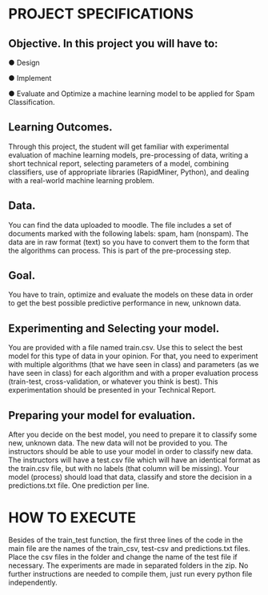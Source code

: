 # PROJECT SPECIFICATIONS
## Objective. In this project you will have to:
● Design

● Implement

● Evaluate and Optimize a machine learning model to be applied for Spam Classification.

## Learning Outcomes.
 Through this project, the student will get familiar with experimental evaluation
of machine learning models, pre-processing of data, writing a short technical report, selecting
parameters of a model, combining classifiers, use of appropriate libraries (RapidMiner, Python), and
dealing with a real-world machine learning problem.

## Data. 
You can find the data uploaded to moodle. The file includes a set of documents marked with
the following labels: spam, ham (nonspam). The data are in raw format (text) so you have to
convert them to the form that the algorithms can process. This is part of the pre-processing step.

## Goal. 
You have to train, optimize and evaluate the models on these data in order to get the best
possible predictive performance in new, unknown data.

## Experimenting and Selecting your model. 
You are provided with a file named train.csv. Use this
to select the best model for this type of data in your opinion. For that, you need to experiment with
multiple algorithms (that we have seen in class) and parameters (as we have seen in class) for each
algorithm and with a proper evaluation process (train-test, cross-validation, or whatever you think is
best). This experimentation should be presented in your Technical Report.

## Preparing your model for evaluation.
 After you decide on the best model, you need to prepare it to
classify some new, unknown data. The new data will not be provided to you. The instructors should
be able to use your model in order to classify new data. The instructors will have a test.csv file which
will have an identical format as the train.csv file, but with no labels (that column will be missing).
Your model (process) should load that data, classify and store the decision in a
predictions.txt file. One prediction per line.


# HOW TO EXECUTE
Besides of the train_test function, the first three lines of the code in the main file are the names of the train_csv, test-csv and predictions.txt files. Place the csv files in the folder and change the name of the test file if necessary. The experiments are made in separated folders in the zip. No further instructions are needed to compile them, just run every python file independently.
